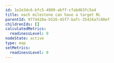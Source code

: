 ```yaml
---
id: 1e2e34c6-bfc5-4989-abff-cfabd63fc5a4
title: each milestone can have a target RL
parentId: 9774420a-b526-45f7-bafc-35424a7c80ef
childrenIds: []
calculatedMetrics:
  readinessLevel: 0
nodeState: active
type: map
setMetrics:
  readinessLevel: 0
---
```

